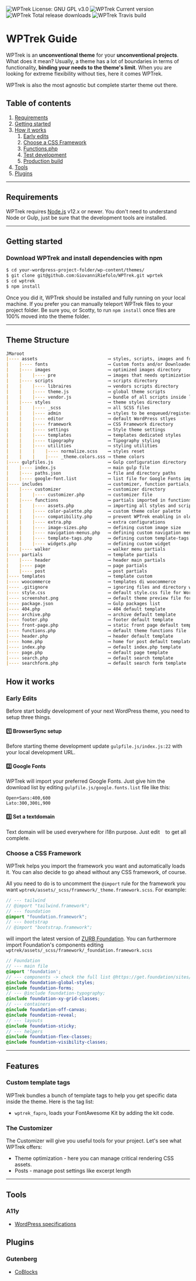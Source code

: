 ![WPTrek License: GNU GPL v3.0](https://img.shields.io/github/license/GiovanniRiefolo/WPTrek)
![WPTrek Current version](https://img.shields.io/github/v/release/GiovanniRiefolo/WPTrek)
![WPTrek Total release downloads](https://img.shields.io/github/downloads/GiovanniRiefolo/WPTrek/total)
![WPTrek Travis build](https://img.shields.io/travis/com/GiovanniRiefolo/WPTrek)

# WPTrek Guide
WPTrek is an **unconventional theme** for your **unconventional projects**. What does it mean? Usually, a theme has a lot of boundaries in terms of functionality, **binding your needs to the theme's limit**. When you are looking for extreme flexibility without ties, here it comes WPTrek.

WPTrek is also the most agnostic but complete starter theme out there. 

## Table of contents
1. [Requirements](#requirements)
2. [Getting started](#getting-started)   
3. [How it works](#how-it-works)
   1. [Early edits](#early-edits)
   2. [Choose a CSS Framework](#choose-a-css-framework)
   2. [Functions.php](#)
   2. [Test development](#) 
   3. [Production build](#) 
4. [Tools](#tools)
5. [Plugins](#plugins)

---

## Requirements
WPTrek requires [Node.js](https://nodejs.org) v12.x or newer. You don't need to understand Node or Gulp, just be sure that the development tools are installed.

---

## Getting started
### Download WPTrek and install dependencies with npm

````bash
$ cd your-wordpress-project-folder/wp-content/themes/
$ git clone git@github.com:GiovanniRiefolo/WPTrek.git wprtek
$ cd wptrek
$ npm install
````

Once you did it, WPTrek should be installed and fully running on your local machine. If you prefer you can manually teleport WPTrek files to your project folder. Be sure you, or Scotty, to run `npm install` once files are 100% moved into the theme folder.

---

## Theme Structure
``` markdown
JMaroot
|---- assets                           ⟶ styles, scripts, images and fonts folder
|    |---- fonts                       ⟶ Custom fonts and/or Downloaded Google Fonts
|    |---- images                      ⟶ optimized images directory
|    |    |---- pre                    ⟶ images that needs optimization
|    |---- scripts                     ⟶ scripts directory
|    |    |---- libraires              ⟶ vendors scripts directory
|    |    |---- theme.js               ⟶ global theme scripts
|    |    |---- vendor.js              ⟶ bundle of all scripts inside libraries directory
|    |---- styles                      ⟶ theme styles directory
|    |    |---- _scss                  ⟶ all SCSS files
|    |    |---- admin                  ⟶ styles to be enqueued/registered in WP admin
|    |    |---- editor                 ⟶ default WordPress stlyes  
|    |    |---- framework              ⟶ CSS Framework directory
|    |    |---- settings               ⟶ Style theme settings
|    |    |---- templates              ⟶ templates dedicated styles
|    |    |---- tipography             ⟶ Tipography styling
|    |    |---- utilities              ⟶ styling utilities
|    |    |    |---- normalize.scss    ⟶ styles reset
|    |    |    |---- _theme.colors.sss ⟶ theme colors
|---- gulpfiles.js                     ⟶ Gulp configuration directory
|    |---- index.js                    ⟶ main gulp file
|    |---- paths.json                  ⟶ file and directory paths
|    |---- google-font.list            ⟶ list file for Google Fonts import
|---- includes                         ⟶ customizer, function partials, walker menu partials directory
|    |---- customizer                  ⟶ customizer directory
|    |    |---- customizer.php         ⟶ customizer file
|    |---- functions                   ⟶ partials imported in functions.php
|    |    |---- assets.php             ⟶ importing all styles and scripts for WordPress
|    |    |---- color-palette.php      ⟶ custom theme color palette
|    |    |---- compatibility.php      ⟶ prevent WPTrek enabling in older version of WordPress
|    |    |---- extra.php              ⟶ extra configurations
|    |    |---- image-sizes.php        ⟶ defining custom image size
|    |    |---- navigation-menus.php   ⟶ defining custom navigation menu
|    |    |---- template-tags.php      ⟶ defining custom template-tags
|    |    |---- widgets.php            ⟶ defining custom widget
|    |---- walker                      ⟶ walker menu partials
|---- partials                         ⟶ template partials
|    |---- header                      ⟶ header main partials
|    |---- page                        ⟶ page partials
|    |---- post                        ⟶ post partials
|---- templates                        ⟶ template custom
|---- woocommerce                      ⟶ templates di woocommerce
|---- .gitignore                       ⟶ ignoring files and directory with Git
|---- style.css                        ⟶ default style.css file for WordPress                   
|---- screenshot.png                   ⟶ default theme preview file for WordPress
|---- package.json                     ⟶ Gulp packages list                
|---- 404.php                          ⟶ 404 default template                     
|---- archive.php                      ⟶ archive default template                 
|---- footer.php                       ⟶ footer default template                  
|---- front-page.php                   ⟶ static front page default template              
|---- functions.php                    ⟶ default theme functions file               
|---- header.php                       ⟶ header default template                  
|---- home.php                         ⟶ home for post default template                   
|---- index.php                        ⟶ default index.php template
|---- page.php                         ⟶ default page template
|---- search.php                       ⟶ default search template
|---- searchform.php                   ⟶ default search form template
```

## How it works
### Early Edits
Before start boldly development of your next WordPress theme, you need to setup three things.

#### :one: BrowserSync setup
Before starting theme development update `gulpfile.js/index.js:22` with your local development URL. 

#### :two: Google Fonts
WPTrek will import your preferred Google Fonts. Just give him the download list by editing `gulpfile.js/google.fonts.list` file like this: 
```
Open+Sans:400,600
Lato:300,300i,900
```
#### :three: Set a textdomain
Text domain will be used everywhere for i18n purpose. Just edit ` ` to get all complete.

### Choose a CSS Framework
WPTrek helps you import the framework you want and automatically loads it. You can also decide to go ahead without any CSS framework, of course. 

All you need to do is to uncomment the `@import` rule for the framework you want `wptrek/assets/_scss/framework/_theme.framework.scss`. For example:
``` scss
// --- tailwind
// @import "tailwind.framework";
// --- foundation
@import "foundation.framework";
// --- bootstrap
// @import "bootstrap.framework";
```
will import the latest version of [ZURB Foundation](https://get.foundation/). You can furthermore import Foundation's components editing `wptrek/assets/_scss/framework/_foundation.framework.scss` 
``` scss
// Foundation
// --- main file
@import 'foundation';
// --- components -> check the full list @https://get.foundation/sites/docs/sass.html
@include foundation-global-styles;
@include foundation-forms;
// --- @include foundation-typography;
@include foundation-xy-grid-classes;
// --- containers
@include foundation-off-canvas;
@include foundation-reveal;
// --- layouts
@include foundation-sticky;
// --- helpers
@include foundation-flex-classes;
@include foundation-visibility-classes;
```

---

## Features

### Custom template tags
WPTrek bundles a bunch of template tags to help you get specific data inside the theme. Here is the tag list:
- `wptrek_fapro`, loads your FontAwesome Kit by adding the kit code.  

### The Customizer
The Customizer will give you useful tools for your project. Let's see what WPTrek offers:
* Theme optimization - here you can manage critical rendering CSS assets.
* Posts - manage post settings like excerpt length


---

## Tools
### A11y
- [WordPress specifications](https://developer.wordpress.org/themes/functionality/accessibility/)

## Plugins
### Gutenberg
- [CoBlocks](https://wordpress.org/plugins/coblocks/)
